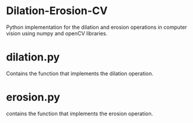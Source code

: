 # Dilation-Erosion-CV
Python implementation for the dilation and erosion operations in computer vision using numpy and openCV libraries.

# dilation.py
Contains the function that implements the dilation operation.

# erosion.py
contains the function that implements the erosion operation.
